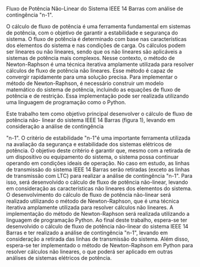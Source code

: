 Fluxo de Potência Não-Linear do Sistema IEEE 14 Barras com análise de contingência "n-1".

O cálculo de fluxo de potência é uma ferramenta fundamental em sistemas de potência, com o
objetivo de garantir a estabilidade e segurança do sistema. O fluxo de potência é determinado com
base nas características dos elementos do sistema e nas condições de carga. Os cálculos podem
ser lineares ou não lineares, sendo que os não lineares são aplicáveis a sistemas de potência mais
complexos.
Nesse contexto, o método de Newton-Raphson é uma técnica iterativa amplamente utilizada
para resolver cálculos de fluxo de potência não lineares. Esse método é capaz de convergir
rapidamente para uma solução precisa. Para implementar o método de Newton-Raphson, é
necessário construir um modelo matemático do sistema de potência, incluindo as equações
de fluxo de potência e de restrição. Essa implementação pode ser realizada utilizando uma
linguagem de programação como o Python.

Este trabalho tem como objetivo principal desenvolver o cálculo de fluxo de potência não-
linear do sistema IEEE 14 Barras (figura 1), levando em consideração a análise de contingência

"n-1". O critério de estabilidade "n-1"é uma importante ferramenta utilizada na avaliação da
segurança e estabilidade dos sistemas elétricos de potência. O objetivo deste critério é garantir
que, mesmo com a retirada de um dispositivo ou equipamento do sistema, o sistema possa
continuar operando em condições ideais de operação.
No caso em estudo, as linhas de transmissão do sistema IEEE 14 Barras serão retiradas
(exceto as linhas de transmissão com LTC) para realizar a análise de contingência "n-1". Para
isso, será desenvolvido o cálculo de fluxo de potência não-linear, levando em consideração as
características não lineares dos elementos do sistema.
O desenvolvimento do cálculo de fluxo de potência não-linear será realizado utilizando o
método de Newton-Raphson, que é uma técnica iterativa amplamente utilizada para resolver
cálculos não lineares. A implementação do método de Newton-Raphson será realizada utilizando
a linguagem de programação Python.
Ao final deste trabalho, espera-se ter desenvolvido o cálculo de fluxo de potência não-linear do
sistema IEEE 14 Barras e ter realizado a análise de contingência "n-1", levando em consideração
a retirada das linhas de transmissão do sistema. Além disso, espera-se ter implementado o
método de Newton-Raphson em Python para resolver cálculos não lineares, o que poderá ser
aplicado em outras análises de sistemas elétricos de potência.


